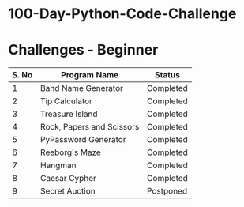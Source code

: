 # 100-Day-Python-Code-Challenge

# Challenges - Beginner
| S. No | Program Name | Status |
|-------|--------------|--------|
| 1 | Band Name Generator | Completed |
| 2 | Tip Calculator | Completed |
| 3 | Treasure Island | Completed |
| 4 | Rock, Papers and Scissors | Completed |
| 5 | PyPassword Generator | Completed |
| 6 | Reeborg's Maze | Completed | 
| 7 | Hangman | Completed | 
| 8 | Caesar Cypher | Completed |
| 9 | Secret Auction | Postponed |
